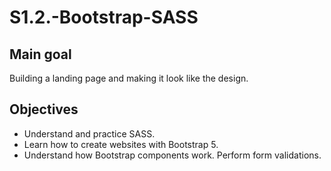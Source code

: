 # S1.2.-Bootstrap-SASS
## Main goal
Building a landing page and making it look like the design.


## Objectives 
* Understand and practice SASS.
* Learn how to create websites with Bootstrap 5.
* Understand how Bootstrap components work. Perform form validations.

